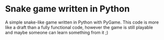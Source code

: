 # Snake game written in Python
A simple snake-like game written in Python with PyGame. This code is more like a draft than a fully functional code, however the game is still playable and maybe someone can learn something from it ;)

